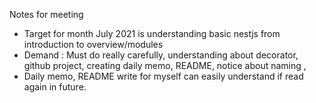 <p>Notes for meeting</p>
<ul>
<li>Target for month July 2021  is understanding basic nestjs from introduction to overview/modules</li>
<li>Demand : Must do really carefully, understanding about decorator, github project, creating daily memo, README, notice about naming ,</li>
<li>Daily memo, README write for myself can easily understand if  read again in future.</li>
</ul>

